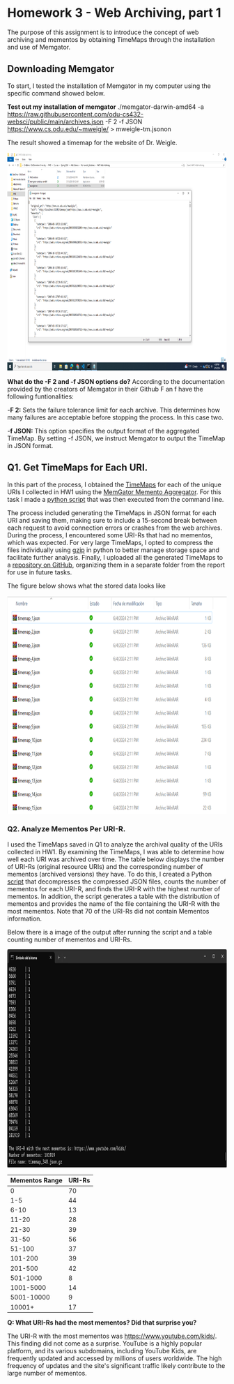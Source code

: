 # Homework 3 - Web Archiving, part 1 

The purpose of this assignment is to introduce the concept of web archiving and mementos by obtaining TimeMaps through the installation and use of Memgator.

## Downloading Memgator

To start, I tested the installation of Memgator in my computer using the specific command showed below.

**Test out my installation of memgator**
./memgator-darwin-amd64 -a https://raw.githubusercontent.com/odu-cs432-websci/public/main/archives.json -F 2 -f JSON https://www.cs.odu.edu/~mweigle/ > mweigle-tm.jsonon

The result showed a timemap for the website of Dr. Weigle.

<img src="Images/test_install_memgator.PNG" height="500" alt="">

**What do the -F 2 and -f JSON options do?**
According to the documentation provided by the creators of Memgator in their Github F an f have the following funtionalities:

-**F 2:** Sets the failure tolerance limit for each archive. This determines how many failures are acceptable before stopping the process. In this case two.

-**f JSON:** This option specifies the output format of the aggregated TimeMap. By setting -f JSON, we instruct Memgator to output the TimeMap in JSON format.

## Q1. Get TimeMaps for Each URI.

In this part of the process, I obtained the [TimeMaps](http://www.mementoweb.org/guide/quick-intro/) for each of the unique URIs I collected in HW1 using the [MemGator Memento Aggregator](https://github.com/oduwsdl/MemGator). For this task I made a [python script](https://github.com/jgbotello/Web-Science/blob/main/HW3-Web%20Archiving/get%20Timemaps/get_timemaps.py) that was then executed from the command line. 

The process included generating the TimeMaps in JSON format for each URI and saving them, making sure to include a 15-second break between each request to avoid connection errors or crashes from the web archives. During the process, I encountered some URI-Rs that had no mementos, which was expected. For very large TimeMaps, I opted to compress the files individually using [gzip](https://github.com/jgbotello/Web-Science/blob/main/HW3-Web%20Archiving/get%20Timemaps/compress.py) in python to better manage storage space and facilitate further analysis. Finally, I uploaded all the generated TimeMaps to a [repository on GitHub](https://github.com/jgbotello/Web-Science/tree/main/HW3-Web%20Archiving/get%20Timemaps/timemaps), organizing them in a separate folder from the report for use in future tasks.

The figure below shows what the stored data looks like

<img src="Images/time maps saved.png" height="500" alt="">

### Q2. Analyze Mementos Per URI-R.

I used the TimeMaps saved in Q1 to analyze the archival quality of the URIs collected in HW1. By examining the TimeMaps, I was able to determine how well each URI was archived over time. The table below displays the number of URI-Rs (original resource URIs) and the corresponding number of mementos (archived versions) they have. To do this, I created a Python [script](https://github.com/jgbotello/Web-Science/blob/main/HW3-Web%20Archiving/get%20Timemaps/Analyze_mementos.py)  that decompresses the compressed JSON files, counts the number of mementos for each URI-R, and finds the URI-R with the highest number of mementos. In addition, the script generates a table with the distribution of mementos and provides the name of the file containing the URI-R with the most mementos. Note that 70 of the URI-Rs did not contain Mementos information.

Below there is a image of the output after running the script and a table counting number of mementos and URI-Rs.

<img src="Images/example analysis mementos .png" height="500" alt="">

| Mementos Range    | URI-Rs |
|-------------------|--------|
| 0                 | 70     |
| 1-5               | 44     |
| 6-10              | 13     |
| 11-20             | 28     |
| 21-30             | 39     |
| 31-50             | 56     |
| 51-100            | 37     |
| 101-200           | 39     |
| 201-500           | 42     |
| 501-1000          | 8      |
| 1001-5000         | 14     |
| 5001-10000        | 9      |
| 10001+            | 17     |



**Q: What URI-Rs had the most mementos?  Did that surprise you?**

The URI-R with the most mementos was https://www.youtube.com/kids/. This finding did not come as a surprise. YouTube is a highly popular platform, and its various subdomains, including YouTube Kids, are frequently updated and accessed by millions of users worldwide. The high frequency of updates and the site's significant traffic likely contribute to the large number of mementos.

